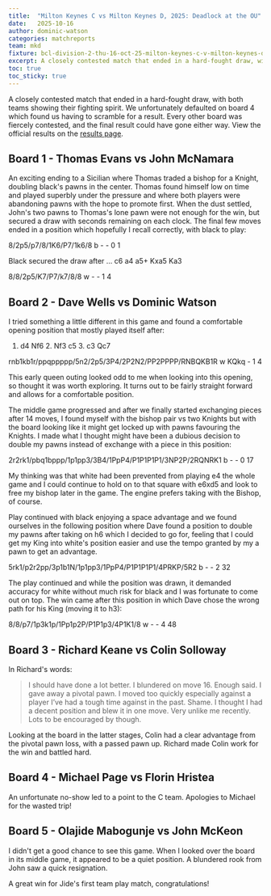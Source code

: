 ```yaml
---
title:  "Milton Keynes C vs Milton Keynes D, 2025: Deadlock at the OU"
date:   2025-10-16
author: dominic-watson
categories: matchreports
team: mkd
fixture: bcl-division-2-thu-16-oct-25-milton-keynes-c-v-milton-keynes-d
excerpt: A closely contested match that ended in a hard-fought draw, with both teams showing their fighting spirit.
toc: true
toc_sticky: true
---
```


A closely contested match that ended in a hard-fought draw, with both teams showing their fighting spirit. We unfortunately defaulted on board 4 which found us having to scramble for a result. Every other board was fiercely contested, and the final result could have gone either way. View the official results on the <a href="/results/2025/mkd.html#bcl-division-2-thu-16-oct-25-milton-keynes-c-v-milton-keynes-d">results page</a>.

<h2 id="board-1">Board 1 - Thomas Evans vs John McNamara</h2>

An exciting ending to a Sicilian where Thomas traded a bishop for a Knight, doubling black's pawns in the center. Thomas found himself low on time and played superbly under the pressure and where both players were abandoning pawns with the hope to promote first. When the dust settled, John's two pawns to Thomas's lone pawn were not enough for the win, but secured a draw with seconds remaining on each clock. The final few moves ended in a position which hopefully I recall correctly, with black to play:

<div class="fen-position">8/2p5/p7/8/1K6/P7/1k6/8 b - - 0 1</div>

Black secured the draw after ... c6 a4 a5+ Kxa5 Ka3

<div class="fen-position">8/8/2p5/K7/P7/k7/8/8 w - - 1 4</div>

<h2 id="board-2">Board 2 - Dave Wells vs Dominic Watson</h2>

I tried something a little different in this game and found a comfortable opening position that mostly played itself after:

1. d4 Nf6 2. Nf3 c5 3. c3 Qc7

<div class="fen-position">rnb1kb1r/ppqppppp/5n2/2p5/3P4/2P2N2/PP2PPPP/RNBQKB1R w KQkq - 1 4</div>

This early queen outing looked odd to me when looking into this opening, so thought it was worth exploring. It turns out to be fairly straight forward and allows for a comfortable position.

The middle game progressed and after we finally started exchanging pieces after 14 moves, I found myself with the bishop pair vs two Knights but with the board looking like it might get locked up with pawns favouring the Knights. I made what I thought might have been a dubious decision to double my pawns instead of exchange with a piece in this position:

<div class="fen-position">2r2rk1/pbq1bppp/1p1pp3/3B4/1PpP4/P1P1P1P1/3NP2P/2RQNRK1 b - - 0 17</div>

My thinking was that white had been prevented from playing e4 the whole game and I could continue to hold on to that square with e6xd5 and look to free my bishop later in the game. The engine prefers taking with the Bishop, of course.

Play continued with black enjoying a space advantage and we found ourselves in the following position where Dave found a position to double my pawns after taking on h6 which I decided to go for, feeling that I could get my King into white's position easier and use the tempo granted by my a pawn to get an advantage.

<div class="fen-position">5rk1/p2r2pp/3p1b1N/1p1pp3/1PpP4/P1P1P1P1/4PRKP/5R2 b - - 2 32</div>

The play continued and while the position was drawn, it demanded accuracy for white without much risk for black and I was fortunate to come out on top. The win came after this position in which Dave chose the wrong path for his King (moving it to h3):

<div class="fen-position">8/8/p7/1p3k1p/1Pp1p2P/P1P1p3/4P1K1/8 w - - 4 48</div>

<h2 id="board-3">Board 3 - Richard Keane vs Colin Solloway</h2>

In Richard's words:

> I should have done a lot better. I blundered on move 16. Enough said. I gave away a pivotal pawn. I moved too quickly especially against a player I’ve had a tough time against in the past.
> Shame. I thought I had a decent position and blew it in one move. Very unlike me recently.
> Lots to be encouraged by though.

Looking at the board in the latter stages, Colin had a clear advantage from the pivotal pawn loss, with a passed pawn up. Richard made Colin work for the win and battled hard.


<h2 id="board-4">Board 4 - Michael Page vs Florin Hristea</h2>

An unfortunate no-show led to a point to the C team. Apologies to Michael for the wasted trip!

<h2 id="board-5">Board 5 - Olajide Mabogunje vs John McKeon</h2>

I didn't get a good chance to see this game. When I looked over the board in its middle game, it appeared to be a quiet position. A blundered rook from John saw a quick resignation.

A great win for Jide's first team play match, congratulations!